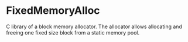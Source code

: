 # FixedMemoryAlloc
C library of a block memory allocator.  The allocator allows allocating and freeing one fixed size block from a static memory pool. 
